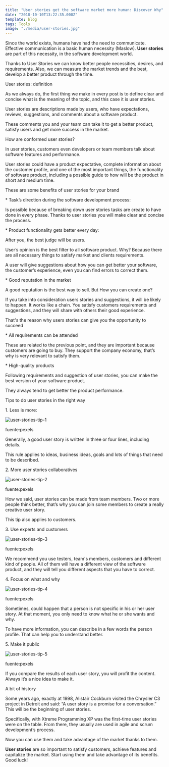 ```yaml
---
title: "User stories get the software market more human: Discover Why"
date: "2018-10-10T13:22:35.000Z"
template: blog
tags: Tools
image: "./media/user-stories.jpg"
---
```


Since the world exists, humans have had the need to communicate. Effective communication is a basic human necessity (Maslow). **User stories** are part of this necessity, in the software development world. 

Thanks to User Stories we can know better people necessities, desires, and requirements. Also, we can measure the market trends and the best, develop a better product through the time.

<title-2>User stories: definition</tittle-2>

As we always do, the first thing we make in every post is to define clear and concise what is the meaning of the topic, and this case it is user stories. 

User stories are descriptions made by users, who have expectations, reviews, suggestions, and comments about a software product. 

These comments you and your team can take it to get a better product, satisfy users and get more success in the market. 

<title-3>How are conformed user stories?</tittle-3>

In user stories, customers even developers or team members talk about software features and performance. 

User stories could have a product expectative, complete information about the customer profile, and one of the most important things, the functionality of software product, including a possible guide to how will be the product in short and medium time.

 
<title-2>These are some benefits of user stories for your brand</tittle-2>

<title-4>* Task’s direction during the software development process:</tittle-4>  

Is possible because of breaking down user stories tasks are create to have done in every phase. Thanks to user stories you will make clear and concise the process.


<title-4>* Product functionality gets better every day:</tittle-4> 

After you, the best judge will be users. 

User’s opinion is the best filter to all software product. Why? Because there are all necessary things to satisfy market and clients requirements. 

A user will give suggestions about how you can get better your software, the customer’s experience, even you can find errors to correct them.

<title-4>* Good reputation in the market</tittle-4>

A good reputation is the best way to sell. But How you can create one? 

If you take into consideration users stories and suggestions, it will be likely to happen. It works like a chain. You satisfy customers requirements and suggestions, and they will share with others their good experience. 

That's the reason why users stories can give you the opportunity to succeed

<title-4>* All requirements can be attended</tittle-4>

These are related to the previous point, and they are important because customers are going to buy. They support the company economy, that’s why is very relevant to satisfy them.

<title-4>* High-quality products</tittle-4>

Following requirements and suggestion of user stories, you can make the best version of your software product. 

They always tend to get better the product performance. 

<title-3>Tips to do user stories in the right way</tittle-3>
 
<title-4>1. Less is more:</tittle-4>

![user-stories-tip-1](media/less-is-more.jpg)

<credits>fuente:pexels</credits>

Generally, a good user story is written in three or four lines, including details. 

This rule applies to ideas, business ideas, goals and lots of things that need to be described. 


<title-4>2. More user stories collaboratives</tittle-4>

![user-stories-tip-2](media/collaborative-user-stories.jpg)

<credits>fuente:pexels</credits>

How we said, user stories can be made from team members. Two or more people think better, that’s why you can join some members to create a really creative user story. 

This tip also applies to customers.  

<title-4>3. Use experts and customers</tittle-4>

![user-stories-tip-3](media/experts-and-customers.jpg)

<credits>fuente:pexels</credits>

We recommend you use testers, team's members, customers and different kind of people. All of them will have a different view of the software product, and they will tell you different aspects that you have to correct. 

<title-4>4. Focus on what and why</tittle-4>

![user-stories-tip-4](media/what-and-why-user-stories.jpg)

<credits>fuente:pexels</credits>

Sometimes, could happen that a person is not specific in his or her user story. At that moment, you only need to know what he or she wants and why. 

To have more information, you can describe in a few words the person profile. That can help you to understand better.

<title-4>5. Make it public</tittle-4>

![user-stories-tip-5](media/make-public-user-stories.jpg)

<credits>fuente:pexels</credits>

If you compare the results of each user story, you will profit the content. Always it’s a nice idea to make it.


<title-3>A bit of history</tittle-3> 

Some years ago, exactly at 1998, Alistair Cockburn visited the Chrysler C3 project in Detroit and said: “A user story is a promise for a conversation.” This will be the beginning of user stories. 

Specifically, with Xtreme Programming XP was the first-time user stories were on the table. From there, they usually are used in agile and scrum development’s process. 

Now you can use them and take advantage of the market thanks to them. 

**User stories** are so important to satisfy customers, achieve features and capitalize the market. Start using them and take advantage of its benefits. Good luck!
